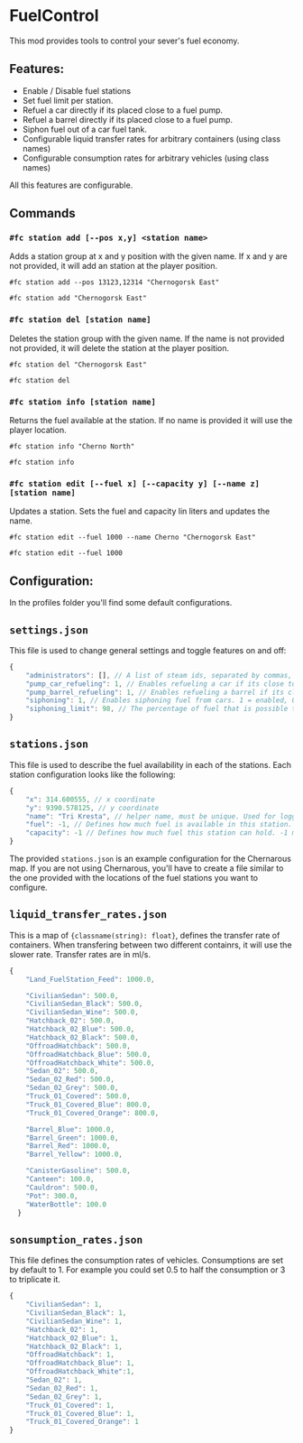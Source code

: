 # FuelControl

This mod provides tools to control your sever's fuel economy.

## Features:

- Enable / Disable fuel stations
- Set fuel limit per station.
- Refuel a car directly if its placed close to a fuel pump.
- Refuel a barrel directly if its placed close to a fuel pump.
- Siphon fuel out of a car fuel tank.
- Configurable liquid transfer rates for arbitrary containers (using class names)
- Configurable consumption rates for arbitrary vehicles (using class names)

All this features are configurable.

## Commands

### `#fc station add [--pos x,y] <station name>`
Adds a station group at x and y position with the given name. If x and y are not provided, it will add an station at the player position.

```
#fc station add --pos 13123,12314 "Chernogorsk East"
```

```
#fc station add "Chernogorsk East"
```

### `#fc station del [station name]`
Deletes the station group with the given name. If the name is not provided not provided, it will delete the station at the player position.

```
#fc station del "Chernogorsk East"
```

```
#fc station del
```

### `#fc station info [station name]`
Returns the fuel available at the station. If no name is provided it will use the player location.

```
#fc station info "Cherno North"
```

```
#fc station info
```

### `#fc station edit [--fuel x] [--capacity y] [--name z] [station name]`
Updates a station. Sets the fuel and capacity lin liters and updates the name.

```
#fc station edit --fuel 1000 --name Cherno "Chernogorsk East"
```

```
#fc station edit --fuel 1000
```

## Configuration:
In the profiles folder you'll find some default configurations.

## `settings.json`

This file is used to change general settings and toggle features on and off:
```js
{
    "administrators": [], // A list of steam ids, separated by commas, allows for usage of the administration commands.
    "pump_car_refueling": 1, // Enables refueling a car if its close to a fuel pump. 1 = enabled, 0 = disabled
    "pump_barrel_refueling": 1, // Enables refueling a barrel if its close to a fuel pump. 1 = enabled, 0 = disabled
    "siphoning": 1, // Enables siphoning fuel from cars. 1 = enabled, 0 = disabled.
    "siphoning_limit": 98, // The percentage of fuel that is possible to siphon out of a car fuel tank.
}
```

## `stations.json`
This file is used to describe the fuel availability in each of the stations. Each station configuration looks like the following:
```js
{
    "x": 314.600555, // x coordinate
    "y": 9390.578125, // y coordinate
    "name": "Tri Kresta", // helper name, must be unique. Used for logging and identification of the station.
    "fuel": -1, // Defines how much fuel is available in this station. -1 means infinite. Set it to 0 to disable the station.
    "capacity": -1 // Defines how much fuel this station can hold. -1 means infinite. This property is not used at the moment.
}
```
The provided `stations.json` is an example configuration for the Chernarous map. If you are not using Chernarous, you'll have to create a file similar to the one provided with the locations of the fuel stations you want to configure.

## `liquid_transfer_rates.json`
This is a map of `{classname(string): float}`, defines the transfer rate of containers. When transfering between two different containrs, it will use the slower rate. Transfer rates are in ml/s.
```js
{
    "Land_FuelStation_Feed": 1000.0,

    "CivilianSedan": 500.0,
    "CivilianSedan_Black": 500.0,
    "CivilianSedan_Wine": 500.0,
    "Hatchback_02": 500.0,
    "Hatchback_02_Blue": 500.0,
    "Hatchback_02_Black": 500.0,
    "OffroadHatchback": 500.0,
    "OffroadHatchback_Blue": 500.0,
    "OffroadHatchback_White": 500.0,
    "Sedan_02": 500.0,
    "Sedan_02_Red": 500.0,
    "Sedan_02_Grey": 500.0,
    "Truck_01_Covered": 500.0,
    "Truck_01_Covered_Blue": 800.0,
    "Truck_01_Covered_Orange": 800.0,

    "Barrel_Blue": 1000.0,
    "Barrel_Green": 1000.0,
    "Barrel_Red": 1000.0,
    "Barrel_Yellow": 1000.0,

    "CanisterGasoline": 500.0,
    "Canteen": 100.0,
    "Cauldron": 500.0,
    "Pot": 300.0,
    "WaterBottle": 100.0
  }
```

## `sonsumption_rates.json`
This file defines the consumption rates of vehicles. Consumptions are set by default to 1. For example you could set 0.5 to half the consumption or 3 to triplicate it.
```js
{
    "CivilianSedan": 1,
    "CivilianSedan_Black": 1,
    "CivilianSedan_Wine": 1,
    "Hatchback_02": 1,
    "Hatchback_02_Blue": 1,
    "Hatchback_02_Black": 1,
    "OffroadHatchback": 1,
    "OffroadHatchback_Blue": 1,
    "OffroadHatchback_White":1,
    "Sedan_02": 1,
    "Sedan_02_Red": 1,
    "Sedan_02_Grey": 1,
    "Truck_01_Covered": 1,
    "Truck_01_Covered_Blue": 1,
    "Truck_01_Covered_Orange": 1
}
```